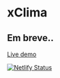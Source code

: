 # xClima

## Em breve..

[Live demo](https://xclima-gxz.netlify.app/)

[![Netlify Status](https://api.netlify.com/api/v1/badges/d1678b52-ff57-4233-969c-31247f3e0763/deploy-status)](https://app.netlify.com/sites/xclima-gxz/deploys)